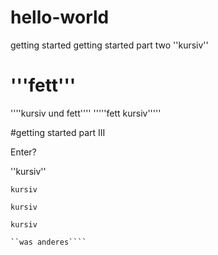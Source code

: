 # hello-world
getting started
 getting started part two
''kursiv''
# '''fett'''
''''kursiv und fett''''
'''''fett kursiv'''''

#getting started part III

Enter?


''kursiv''

``kursiv``

````kursiv````

```kursiv```

````
``was anderes````
